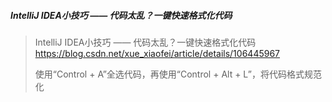 ##### IntelliJ IDEA小技巧 —— 代码太乱？一键快速格式化代码

> IntelliJ IDEA小技巧 —— 代码太乱？一键快速格式化代码
> https://blog.csdn.net/xue_xiaofei/article/details/106445967
>
> 使用“Control + A”全选代码，再使用“Control + Alt + L”，将代码格式规范化
